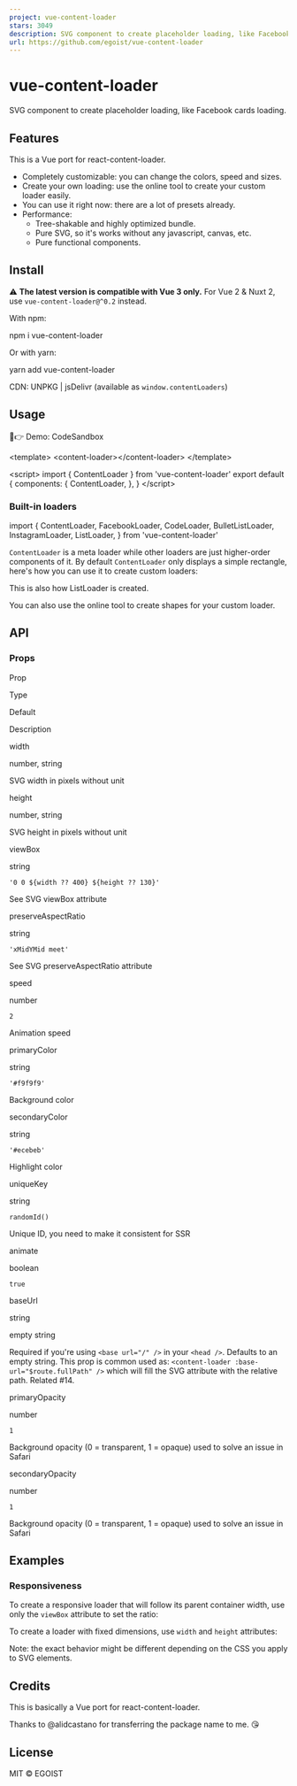 ```yaml
---
project: vue-content-loader
stars: 3049
description: SVG component to create placeholder loading, like Facebook cards loading.
url: https://github.com/egoist/vue-content-loader
---
```


vue-content-loader
==================

SVG component to create placeholder loading, like Facebook cards loading.

Features
--------

This is a Vue port for react-content-loader.

-   Completely customizable: you can change the colors, speed and sizes.
-   Create your own loading: use the online tool to create your custom loader easily.
-   You can use it right now: there are a lot of presets already.
-   Performance:
    -   Tree-shakable and highly optimized bundle.
    -   Pure SVG, so it's works without any javascript, canvas, etc.
    -   Pure functional components.

Install
-------

⚠️ **The latest version is compatible with Vue 3 only.** For Vue 2 & Nuxt 2, use `vue-content-loader@^0.2` instead.

With npm:

npm i vue-content-loader

Or with yarn:

yarn add vue-content-loader

CDN: UNPKG | jsDelivr (available as `window.contentLoaders`)

Usage
-----

👀👉 Demo: CodeSandbox

<template\>
  <content-loader\></content-loader\>
</template\>

<script\>
import { ContentLoader } from 'vue-content-loader'
export default {
  components: {
    ContentLoader,
  },
}
</script\>

### Built-in loaders

import {
  ContentLoader,
  FacebookLoader,
  CodeLoader,
  BulletListLoader,
  InstagramLoader,
  ListLoader,
} from 'vue-content-loader'

`ContentLoader` is a meta loader while other loaders are just higher-order components of it. By default `ContentLoader` only displays a simple rectangle, here's how you can use it to create custom loaders:

<ContentLoader viewBox="0 0 250 110">
  <rect x="0" y="0" rx="3" ry="3" width="250" height="10" />
  <rect x="20" y="20" rx="3" ry="3" width="220" height="10" />
  <rect x="20" y="40" rx="3" ry="3" width="170" height="10" />
  <rect x="0" y="60" rx="3" ry="3" width="250" height="10" />
  <rect x="20" y="80" rx="3" ry="3" width="200" height="10" />
  <rect x="20" y="100" rx="3" ry="3" width="80" height="10" />
</ContentLoader\>

This is also how ListLoader is created.

You can also use the online tool to create shapes for your custom loader.

API
---

### Props

Prop

Type

Default

Description

width

number, string

SVG width in pixels without unit

height

number, string

SVG height in pixels without unit

viewBox

string

`'0 0 ${width ?? 400} ${height ?? 130}'`

See SVG viewBox attribute

preserveAspectRatio

string

`'xMidYMid meet'`

See SVG preserveAspectRatio attribute

speed

number

`2`

Animation speed

primaryColor

string

`'#f9f9f9'`

Background color

secondaryColor

string

`'#ecebeb'`

Highlight color

uniqueKey

string

`randomId()`

Unique ID, you need to make it consistent for SSR

animate

boolean

`true`

baseUrl

string

empty string

Required if you're using `<base url="/" />` in your `<head />`. Defaults to an empty string. This prop is common used as: `<content-loader :base-url="$route.fullPath" />` which will fill the SVG attribute with the relative path. Related #14.

primaryOpacity

number

`1`

Background opacity (0 = transparent, 1 = opaque) used to solve an issue in Safari

secondaryOpacity

number

`1`

Background opacity (0 = transparent, 1 = opaque) used to solve an issue in Safari

Examples
--------

### Responsiveness

To create a responsive loader that will follow its parent container width, use only the `viewBox` attribute to set the ratio:

<ContentLoader viewBox="0 0 300 200">
  <!-- ... -->
</ContentLoader\>

To create a loader with fixed dimensions, use `width` and `height` attributes:

<ContentLoader width="300" height="200">
  <!-- ... -->
</ContentLoader\>

Note: the exact behavior might be different depending on the CSS you apply to SVG elements.

Credits
-------

This is basically a Vue port for react-content-loader.

Thanks to @alidcastano for transferring the package name to me. 😘

License
-------

MIT © EGOIST

